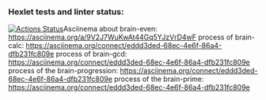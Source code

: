 ### Hexlet tests and linter status:
[![Actions Status](https://github.com/DamirLyapin/frontend-project-44/actions/workflows/hexlet-check.yml/badge.svg)](https://github.com/DamirLyapin/frontend-project-44/actions)Asciinema about brain-even:
https://asciinema.org/a/9V2J7WuKwAt44Gq5YJzVrD4wF
process of brain-calc:
https://asciinema.org/connect/eddd3ded-68ec-4e6f-86a4-dfb231fc809e
process of brain-gcd:
https://asciinema.org/connect/eddd3ded-68ec-4e6f-86a4-dfb231fc809e
process of the brain-progression:
https://asciinema.org/connect/eddd3ded-68ec-4e6f-86a4-dfb231fc809e
process of the brain-prime:
https://asciinema.org/connect/eddd3ded-68ec-4e6f-86a4-dfb231fc809e
